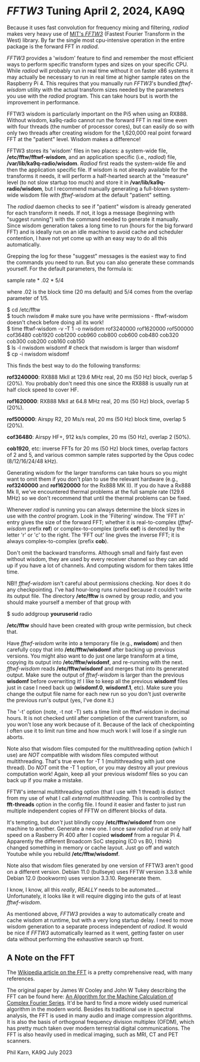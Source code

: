 *FFTW3* Tuning
April 2, 2024, KA9Q
==============

Because it uses fast convolution for frequency mixing and filtering,
*radiod* makes very heavy use of [MIT's *FFTW3*](http://www.fftw.org) (Fastest Fourier Transform
in the West) library. By far the single most cpu-intensive operation
in the entire package is the forward FFT in *radiod*.

*FFTW3* provides a 'wisdom' feature to find and remember the most
efficient ways to perform specific transform types and sizes on your
specific CPU.  While *radiod* will probably run in real time without
it on faster x86 systems it may actually be necessary to run in real
time at higher sample rates on the Raspberry Pi 4. This requires that
you manually run *FFTW3*'s bundled *fftwf-wisdom* utility with the
actual transform sizes needed by the parameters you use with the
*radiod* program. This can take hours but is worth the improvement in
performance.

FFTW3 wisdom is particularly important on the Pi5 when using an
RX888. Without wisdom, ka9q-radio cannot run the forward FFT in real
time even with four threads (the number of processor cores), but can
easily do so with only two threads after creating wisdom for the 1,620,000 real point
forward FFT at the "patient" level. Wisdom makes a difference!

FFTW3 stores its 'wisdom' files in two places: a system-wide file,
**/etc/fftw/fftwf-wisdom**, and an application specific (i.e., *radiod*)
file, **/var/lib/ka9q-radio/wisdom**. *Radiod* first reads the system-wide
file and then the application specific file. If wisdom is
not already available for the transforms it needs, it will perform a
half-hearted search at the "measure" level (to not slow startup too much) and store it in
**/var/lib/ka9q-radio/wisdom**, but I recommend manually generating a full-blown
system-wide wisdom file with *fftwf-wisdom* at the default "patient" setting.

The *radiod* daemon checks to see if "patient" wisdom is already generated for each transform it needs.
If not, it logs a message (beginning with "suggest running") with the command needed to generate it
manually. Since wisdom generation takes a long time to run (hours for the big forward FFT) and is
ideally run on an idle machine to avoid cache and scheduler contention, I have not yet come up
with an easy way to do all this automatically.

Grepping the log for these "suggest" messages is the easiest way to find the commands you need to run.
But you can also generate these commands yourself. For the default parameters, the formula is:

sample rate * .02 * 5/4

where .02 is the block time (20 ms default) and 5/4 comes from the overlap parameter of 1/5.

$ cd /etc/fftw  
$ touch nwisdom # make sure you have write permissions - fftwf-wisdom doesn't check before doing all its work!  
$ time fftwf-wisdom -v -T 1 -o nwisdom rof3240000 rof1620000 rof500000 cof36480 cob1920 cob1200 cob960 cob800 cob600 cob480 cob320 cob300 cob200 cob160 cob150  
$ ls -l nwisdom wisdomf # check that nwisdom is larger than wisdomf  
$ cp -i nwisdom wisdomf

This finds the best way to do the following transforms:

**rof3240000**: RX888 MkII at 129.6 MHz real, 20 ms (50 Hz) block, overlap 5 (20%). You probably don't need this one since the RX888 is usually run at half clock speed
to cover HF.

**rof1620000**: RX888 MkII at 64.8 MHz real, 20 ms (50 Hz) block, overlap 5 (20%).

**rof500000**: Airspy R2, 20 Ms/s real, 20 ms (50 Hz) block time, overlap 5 (20%).

**cof36480**: Airspy HF+, 912 ks/s complex, 20 ms (50 Hz), overlap 2 (50%).

**cob1920**, etc: inverse FFTs for 20 ms (50 Hz) block times, overlap
factors of 2 and 5, and various common sample rates supported by the
Opus codec (8/12/16/24/48 kHz).

Generating wisdom for the larger transforms can take hours so you
might want to omit them if you don't plan to use the relevant hardware
(e.g., **rof3240000** and **rof1620000** for the Rx888 MK II). If you do have
a Rx888 Mk II, we've encountered thermal problems at the full sample
rate (129.6 MHz) so we don't recommend that until the thermal problems
can be fixed.

Whenever *radiod* is running you can always determine the block sizes in
use with the *control* program. Look in the 'Filtering' window. The
'FFT in' entry gives the size of the forward FFT; whether it is
real-to-complex (*fftwf-wisdom* prefix **rof**) or complex-to-complex
(prefix **cof**) is denoted by the letter 'r' or 'c' to the
right.  The 'FFT out' line gives the inverse FFT; it is always
complex-to-complex (prefix **cob**).

Don't omit the backward transforms. Although small and fairly fast
even without wisdom, they are used by every receiver channel so they
can add up if you have a lot of channels. And computing wisdom for
them takes little time.

NB!! *fftwf-wisdom* isn't careful about permissions checking. Nor
does it do any checkpointing. I've had hour-long runs ruined because
it couldn't write its output file. The directory **/etc/fftw** is owned by group *radio*, and you should make yourself a member of that group with

$ sudo addgroup **youruserid** radio

**/etc/fftw** should have been created with group write permission, but check that.

Have *fftwf-wisdom* write into a temporary file (e.g., **nwisdom**)
and then carefully copy that into **/etc/fftw/wisdomf** after backing
up previous versions. You might also want to do just one large
transform at a time, copying its output into **/etc/fftw/wisdomf**,
and re-running with the next. *fftwf-wisdom* reads
**/etc/fftw/wisdomf** and merges that into its generated output.  Make
sure the output of *fftwf-wisdom* is larger than the previous
**wisdomf** before overwriting it!  I like to keep all the previous
**wisdomf** files just in case I need back up (**wisdomf.0**,
**wisdomf.1**, etc). Make sure you change the output file name for
each new run so you don't just overwrite the previous run's output
(yes, I've done it.)

The '-t' option (note, -t not -T) sets a time limit on
fftwf-wisdom in decimal hours. It is not checked until after completion of the current
transform, so you won't lose any work because of it. Because of the
lack of checkpointing I often use it to limit run time and how much
work I will lose if a single run aborts.

Note also that wisdom files computed for the multithreading option
(which I use) are *NOT* compatible with wisdom files computed without
multithreading. That's true even for -T 1 (multithreading with just
one thread). Do *NOT* omit the -T 1 option, or you may destroy all
your previous computation work! Again, keep all your previous wisdomf
files so you can back up if you make a mistake.

FFTW's internal multithreading option (that I use with 1 thread) is
distinct from my use of what I call *external multithreading*. This is
controlled by the **fft-threads** option in the config file. I found
it easier and faster to just run multiple independent copies of FFTW
on different blocks of data.

It's tempting, but *don't* just blindly copy **/etc/fftw/wisdomf** from
one machine to another. Generate a new one. I once saw *radiod* run at
only half speed on a Rasberry Pi 400 after I copied **wisdomf**
from a regular Pi 4. Apparently the different Broadcom SoC stepping
(C0 vs B0, I think) changed something in memory or cache layout. Just
go off and watch Youtube while you rebuild **/etc/fftw/wisdomf**.

Note also that wisdom files generated by one version of FFTW3 aren't
good on a different version.  Debian 11.0 (bullseye) uses FFTW version
3.3.8 while Debian 12.0 (bookworm) uses version 3.3.10. Regenerate
them.

I know, I know, all this *really*, *REALLY* needs to be
automated... Unfortunately, it looks like it will require digging into
the guts of at least *fftwf-wisdom*.

As mentioned above, *FFTW3* provides a way to automatically create and
cache wisdom at runtime, but with a very long startup delay. I need to
move wisdom generation to a separate process independent of
*radiod*. It would be nice if *FFTW3* automatically learned as it
went, getting faster on user data without performing the exhaustive
search up front.

A Note on the FFT
-----------------

The [Wikipedia article on the
FFT](https://en.wikipedia.org/wiki/Fast_Fourier_transform) is a pretty
comprehensive read, with many references.

The original paper by James W Cooley and John W Tukey describing the
FFT can be found here: [An Algorithm for the Machine Calculation of
Complex Fourier
Series](https://www.ams.org/journals/mcom/1965-19-090/S0025-5718-1965-0178586-1/S0025-5718-1965-0178586-1.pdf). It'd
be hard to find a more widely used numerical algorithm in the modern
world. Besides its traditional use in spectral analysis, the FFT is
used in many audio and image compression algorithms. It is also the
basis of orthogonal frequency division multiplex (OFDM), which has
pretty much taken over modern terrestrial digital communications. The FFT
is also heavily used in medical imaging, such as MRI, CT and PET
scanners.

Phil Karn, KA9Q
July 2023
